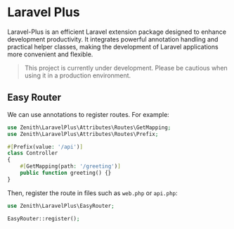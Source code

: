 # Laravel Plus

Laravel-Plus is an efficient Laravel extension package designed to enhance development productivity. It integrates powerful annotation handling and practical helper classes, making the development of Laravel applications more convenient and flexible.

> This project is currently under development. Please be cautious when using it in a production environment.

## Easy Router

We can use annotations to register routes. For example:
```php
use Zenith\LaravelPlus\Attributes\Routes\GetMapping;
use Zenith\LaravelPlus\Attributes\Routes\Prefix;

#[Prefix(value: '/api')]
class Controller
{
    #[GetMapping(path: '/greeting')]
    public function greeting() {}
}
```
Then, register the route in files such as `web.php` or `api.php`:
```php
use Zenith\LaravelPlus\EasyRouter;

EasyRouter::register();
```